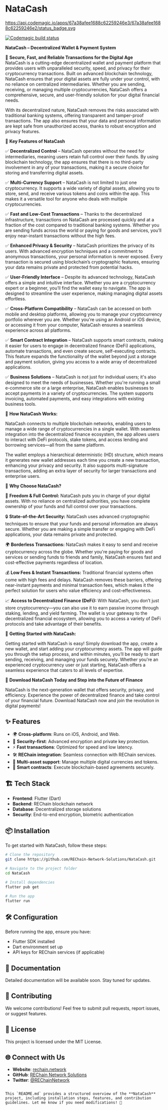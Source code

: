 # NataCash

https://api.codemagic.io/apps/67a38afee1688c62259246e3/67a38afee1688c62259246e2/status_badge.svg

[![Codemagic build status](https://api.codemagic.io/apps/67a38afee1688c62259246e3/67a38afee1688c62259246e2/status_badge.svg)](https://codemagic.io/app/67a38afee1688c62259246e3/67a38afee1688c62259246e2/latest_build)

**NataCash – Decentralized Wallet & Payment System**  

🔹 **Secure, Fast, and Reliable Transactions for the Digital Age**  
NataCash is a cutting-edge decentralized wallet and payment platform that provides users with unparalleled security, speed, and privacy for their cryptocurrency transactions. Built on advanced blockchain technology, NataCash ensures that your digital assets are fully under your control, with no reliance on centralized intermediaries. Whether you are sending, receiving, or managing multiple cryptocurrencies, NataCash offers a comprehensive, secure, and user-friendly solution for your digital financial needs.  

With its decentralized nature, NataCash removes the risks associated with traditional banking systems, offering transparent and tamper-proof transactions. The app also ensures that your data and personal information are kept safe from unauthorized access, thanks to robust encryption and privacy features.  

🔹 **Key Features of NataCash**  

✅ **Decentralized Control** – NataCash operates without the need for intermediaries, meaning users retain full control over their funds. By using blockchain technology, the app ensures that there is no third-party involvement in any of your transactions, making it a secure choice for storing and transferring digital assets.  

✅ **Multi-Currency Support** – NataCash is not limited to just one cryptocurrency. It supports a wide variety of digital assets, allowing you to store, send, and receive various tokens and coins within the app. This makes it a versatile tool for anyone who deals with multiple cryptocurrencies.  

✅ **Fast and Low-Cost Transactions** – Thanks to the decentralized infrastructure, transactions on NataCash are processed quickly and at a fraction of the cost compared to traditional banking systems. Whether you are sending funds across the world or paying for goods and services, you’ll enjoy near-instant transactions without the high fees.  

✅ **Enhanced Privacy & Security** – NataCash prioritizes the privacy of its users. With advanced encryption techniques and a commitment to anonymous transactions, your personal information is never exposed. Every transaction is secured using blockchain’s cryptographic features, ensuring your data remains private and protected from potential hacks.  

✅ **User-Friendly Interface** – Despite its advanced technology, NataCash offers a simple and intuitive interface. Whether you are a cryptocurrency expert or a beginner, you’ll find the wallet easy to navigate. The app is designed to streamline the user experience, making managing digital assets effortless.  

✅ **Cross-Platform Compatibility** – NataCash can be accessed on both mobile and desktop platforms, allowing you to manage your cryptocurrency portfolio wherever you are. Whether you're using an Android or iOS device, or accessing it from your computer, NataCash ensures a seamless experience across all platforms.  

✅ **Smart Contract Integration** – NataCash supports smart contracts, making it easier for users to engage in decentralized finance (DeFi) applications, automate transactions, and even create secure, self-executing contracts. This feature expands the functionality of the wallet beyond just a storage and payment solution, giving you access to a wide array of decentralized applications.  

✅ **Business Solutions** – NataCash is not just for individual users; it's also designed to meet the needs of businesses. Whether you're running a small e-commerce site or a large enterprise, NataCash enables businesses to accept payments in a variety of cryptocurrencies. The system supports invoicing, automated payments, and easy integrations with existing business tools.  

🔹 **How NataCash Works:**  

NataCash connects to multiple blockchain networks, enabling users to manage a wide range of cryptocurrencies in a single wallet. With seamless integration into the decentralized finance ecosystem, the app allows users to interact with DeFi protocols, stake tokens, and access lending and borrowing services—all from the same platform.  

The wallet employs a hierarchical deterministic (HD) structure, which means it generates new wallet addresses each time you create a new transaction, enhancing your privacy and security. It also supports multi-signature transactions, adding an extra layer of security for larger transactions and enterprise users.  

🔹 **Why Choose NataCash?**  

🚀 **Freedom & Full Control:** NataCash puts you in charge of your digital assets. With no reliance on centralized authorities, you have complete ownership of your funds and full control over your transactions.  

🔒 **State-of-the-Art Security:** NataCash uses advanced cryptographic techniques to ensure that your funds and personal information are always secure. Whether you are making a simple transfer or engaging with DeFi applications, your data remains private and protected.  

🌍 **Borderless Transactions:** NataCash makes it easy to send and receive cryptocurrency across the globe. Whether you're paying for goods and services or sending funds to friends and family, NataCash ensures fast and cost-effective payments regardless of location.  

💰 **Low Fees & Instant Transactions:** Traditional financial systems often come with high fees and delays. NataCash removes these barriers, offering near-instant payments and minimal transaction fees, which makes it the perfect solution for users who value efficiency and cost-effectiveness.  

📈 **Access to Decentralized Finance (DeFi):** With NataCash, you don’t just store cryptocurrency—you can also use it to earn passive income through staking, lending, and yield farming. The wallet is your gateway to the decentralized financial ecosystem, allowing you to access a variety of DeFi protocols and take advantage of their benefits.  

🔹 **Getting Started with NataCash:**  

Getting started with NataCash is easy! Simply download the app, create a new wallet, and start adding your cryptocurrency assets. The app will guide you through the setup process, and within minutes, you’ll be ready to start sending, receiving, and managing your funds securely. Whether you're an experienced cryptocurrency user or just starting, NataCash offers a seamless experience that caters to all levels of expertise.  

🌟 **Download NataCash Today and Step into the Future of Finance**  

NataCash is the next-generation wallet that offers security, privacy, and efficiency. Experience the power of decentralized finance and take control of your financial future. Download NataCash now and join the revolution in digital payments!

## ✨ Features
- 🌍 **Cross-platform**: Runs on iOS, Android, and Web.
- 🔐 **Security-first**: Advanced encryption and private key protection.
- ⚡ **Fast transactions**: Optimized for speed and low latency.
- 🛠 **REChain integration**: Seamless connection with REChain services.
- 🏦 **Multi-asset support**: Manage multiple digital currencies and tokens.
- 📜 **Smart contracts**: Execute blockchain-based agreements securely.

## 🏗 Tech Stack
- **Frontend**: Flutter (Dart)
- **Backend**: REChain blockchain network
- **Database**: Decentralized storage solutions
- **Security**: End-to-end encryption, biometric authentication

## 📦 Installation
To get started with NataCash, follow these steps:

```sh
# Clone the repository
git clone https://github.com/REChain-Network-Solutions/NataCash.git

# Navigate to the project folder
cd NataCash

# Install dependencies
flutter pub get

# Run the app
flutter run
```

## 🛠 Configuration
Before running the app, ensure you have:
- Flutter SDK installed
- Dart environment set up
- API keys for REChain services (if applicable)

## 📖 Documentation
Detailed documentation will be available soon. Stay tuned for updates.

## 🤝 Contributing
We welcome contributions! Feel free to submit pull requests, report issues, or suggest features.

## 📜 License
This project is licensed under the MIT License.

## 🌐 Connect with Us
- **Website**: [rechain.network](https://rechain.network)
- **GitHub**: [REChain Network Solutions](https://github.com/REChain-Network-Solutions)
- **Twitter**: [@REChainNetwork](https://twitter.com/rechain_inc)
```

This `README.md` provides a structured overview of the **NataCash** project, including installation steps, features, and contribution guidelines. Let me know if you need modifications! 🚀
